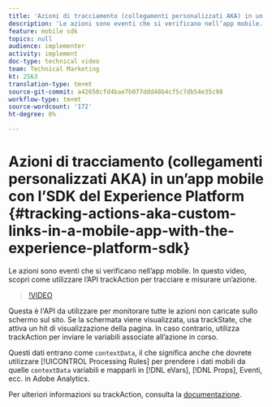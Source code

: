 ```yaml
---
title: 'Azioni di tracciamento (collegamenti personalizzati AKA) in un’app mobile con l’SDK del Experience Platform '
description: 'Le azioni sono eventi che si verificano nell’app mobile. In questo video, scopri come utilizzare l’API trackAction per tracciare e misurare un’azione. '
feature: mobile sdk
topics: null
audience: implementer
activity: implement
doc-type: technical video
team: Technical Marketing
kt: 2563
translation-type: tm+mt
source-git-commit: a42658cfd4bae7b077ddd48b4cf5c7db54e35c98
workflow-type: tm+mt
source-wordcount: '172'
ht-degree: 0%

---
```



# Azioni di tracciamento (collegamenti personalizzati AKA) in un’app mobile con l’SDK del Experience Platform  {#tracking-actions-aka-custom-links-in-a-mobile-app-with-the-experience-platform-sdk}

Le azioni sono eventi che si verificano nell’app mobile. In questo video, scopri come utilizzare l’API trackAction per tracciare e misurare un’azione.

>[!VIDEO](https://video.tv.adobe.com/v/26268/?quality=12)

Questa è l&#39;API da utilizzare per monitorare tutte le azioni non caricate sullo schermo sul sito. Se la schermata viene visualizzata, usa trackState, che attiva un hit di visualizzazione della pagina. In caso contrario, utilizza trackAction per inviare le variabili associate all’azione in corso.

Questi dati entrano come `contextData`, il che significa anche che dovrete utilizzare [!UICONTROL Processing Rules] per prendere i dati mobili da quelle `contextData` variabili e mapparli in [!DNL eVars], [!DNL Props], Eventi, ecc. in  Adobe Analytics.

Per ulteriori informazioni su trackAction, consulta la [documentazione](https://aep-sdks.gitbook.io/docs/using-mobile-extensions/mobile-core/configuration-reference/mobile-core-api-reference).
